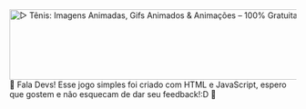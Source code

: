 <img src="https://www.imagensanimadas.com/data/media/172/tenis-imagem-animada-0041.gif" jsaction="load:XAeZkd;" jsname="HiaYvf" class="n3VNCb KAlRDb" alt="▷ Tênis: Imagens Animadas, Gifs Animados &amp; Animações – 100% Gratuitas!" data-noaft="1" style="width: 1000px; height: 124px; margin: 0px;">
🎾 Fala Devs! 
Esse jogo simples foi criado com HTML e JavaScript, espero que gostem e não esquecam de dar seu feedback!:D 🎾
